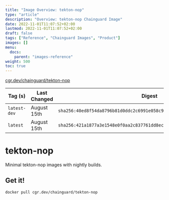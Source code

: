 ```yaml
---
title: "Image Overview: tekton-nop"
type: "article"
description: "Overview: tekton-nop Chainguard Image"
date: 2022-11-01T11:07:52+02:00
lastmod: 2022-11-01T11:07:52+02:00
draft: false
tags: ["Reference", "Chainguard Images", "Product"]
images: []
menu:
  docs:
    parent: "images-reference"
weight: 500
toc: true
---
```


[cgr.dev/chainguard/tekton-nop](https://github.com/chainguard-images/images/tree/main/images/tekton-nop)

| Tag (s)       | Last Changed | Digest                                                                    |
|---------------|--------------|---------------------------------------------------------------------------|
|  `latest-dev` | August 15th  | `sha256:40ed8f54da8796b81d0ddc2c6991e058c9b5c9a399e1e08edfe2745051ebf855` |
|  `latest`     | August 15th  | `sha256:421a1877a3e1548e0f0aa2c837761dd8ecd5b7ee10dc5882bc6c44da45c4a792` |

# tekton-nop

Minimal tekton-nop images with nightly builds.

## Get it!

```shell
docker pull cgr.dev/chainguard/tekton-nop
```

